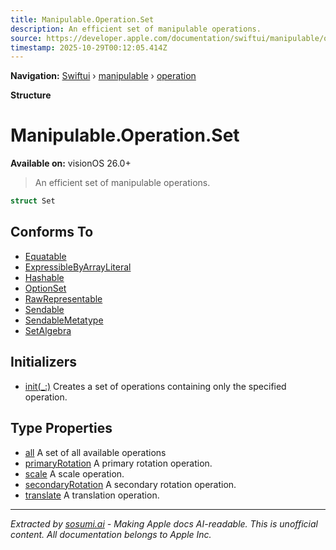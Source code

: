 ```yaml
---
title: Manipulable.Operation.Set
description: An efficient set of manipulable operations.
source: https://developer.apple.com/documentation/swiftui/manipulable/operation/set
timestamp: 2025-10-29T00:12:05.414Z
---
```


**Navigation:** [Swiftui](/documentation/swiftui) › [manipulable](/documentation/swiftui/manipulable) › [operation](/documentation/swiftui/manipulable/operation)

**Structure**

# Manipulable.Operation.Set

**Available on:** visionOS 26.0+

> An efficient set of manipulable operations.

```swift
struct Set
```

## Conforms To

- [Equatable](/documentation/Swift/Equatable)
- [ExpressibleByArrayLiteral](/documentation/Swift/ExpressibleByArrayLiteral)
- [Hashable](/documentation/Swift/Hashable)
- [OptionSet](/documentation/Swift/OptionSet)
- [RawRepresentable](/documentation/Swift/RawRepresentable)
- [Sendable](/documentation/Swift/Sendable)
- [SendableMetatype](/documentation/Swift/SendableMetatype)
- [SetAlgebra](/documentation/Swift/SetAlgebra)

## Initializers

- [init(_:)](/documentation/swiftui/manipulable/operation/set/init(_:)) Creates a set of operations containing only the specified operation.

## Type Properties

- [all](/documentation/swiftui/manipulable/operation/set/all) A set of all available operations
- [primaryRotation](/documentation/swiftui/manipulable/operation/set/primaryrotation) A primary rotation operation.
- [scale](/documentation/swiftui/manipulable/operation/set/scale) A scale operation.
- [secondaryRotation](/documentation/swiftui/manipulable/operation/set/secondaryrotation) A secondary rotation operation.
- [translate](/documentation/swiftui/manipulable/operation/set/translate) A translation operation.

---

*Extracted by [sosumi.ai](https://sosumi.ai) - Making Apple docs AI-readable.*
*This is unofficial content. All documentation belongs to Apple Inc.*
